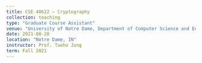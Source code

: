 ```yaml
---
title: CSE 40622 – Cryptography
collection: teaching
type: "Graduate Course Assistant"
venue: "University of Notre Dame, Department of Computer Science and Engineering"
date: 2021-08-20
location: "Notre Dame, IN"
instructor: Prof. Taeho Jung
term: Fall 2021
---
```

